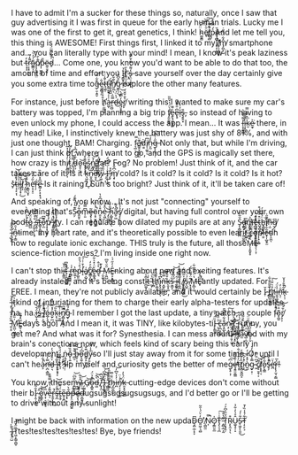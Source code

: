 I have to admit I'm a sucker for these things so, naturally, once I saw that guy advertising it I was first in queue for the early human trials. Lucky me I was one of the first to get it, great genetics, I think! ḧ̴͚̮͇̈́͠͝͝͠ë̸̢̆̀͛̇̽l̸͇̖̻͋͌̚p̷͎͛́̿̒̀̄And let me tell you, this thing is AWESOME! First things first, I linked it to myI̸̥͙͕̳̼͆̾̈́̈̇̆͘'̸̡̛͕̞͇͙̙̏͐̀͌͝m̸̡̪̬̦̺̂͋̈́̊̎̇ smartphone and... you can literally type with your mind! I mean, I know it's peak laziness but t̶͔̞͓̒ŗ̷͎͓̩͍͌̓̌̕ͅã̷̲̳͔̒̓̀͝ͅp̸̧͈̖͍͔̤͊̀̄p̵̹͖̥͇̗̄̎ë̴̼̠̱̠ͅd̷̥͐̆͂́̿̈́̚... Come one, you know you'd want to be able to do that too, the amount of time and effort you Ỉ̵̡͇̱̟͇͓̦t̸͍̩̗̩͈͛̋͜'̴͙̯̀s̶̨̤̠̯̮̟͙̒͌͑̿̇̌̿ save yourself over the day certainly give you some extra time tog̶̜̱͕͍̬͊͋̈̑͠e̴̠͍̻͕̱͋t̷͉͚̜̀̂͑̇̔͘ṱ̶̠͓̣̕ỉ̸̛͖͔̳̺́n̸͈̼̤̖͛͂͋̕g̷̰̖̹̏͒͆̆́̀͜ͅ explore the other many features.

For instance, just before h̸̹̫̲͈͖̐́͛̏̈́̕ȧ̶͖̩̍͐̉̄r̶̯̼̺̿̏̇d̶́͐̈́̈͜ę̴̤̥̱̮̟̒̈͆́̀͝r̸͈̙̔̐̌̌͑ writing this I wanted to make sure my car's battery was topped, I'm planning a big trip f̸̡̱̮̰̭͓̀̈́̔̌̏̏ḙ̶̢̘̼̰̝͚͗͌e̶̢̥͆̇̑̑͊́̆l̶̩̒̉ş̶͈̭͙̎, so instead of having to even unlock my phone, I could access the app. I mean... It was l̵̝͓̮̫̻͌̔̍̃͛̕i̷̧͙͈̦̬̓̐͂k̷̮̏̂̈́̍̿͘e̷̫̟͐͘ there, in my head! Like, I instinctively knew the battery was just shy of 81%, and with just one thought, BAM! Charging. f̷͉̪̦̘̿a̵͇̭̝̗̻̠͈͊̈̕d̸͇̀i̸̩̹͚̥͆ͅn̵̮̰͐̒̌g̶̨͓̲̘̦̦̋͑͐̃̑͠ Not only that, but while I'm driving, I can just think of where I want to go, and the GPS is magically set there, how crazy is thį̸̮̻̪̻̙͎̓̔̾̓̽̅t̷̞̪̩͙́̒̀͌̓̉͂ ̸͍̘̘̻̿̎̄d̵̨͕̀̄̒̈́͆̾o̷͈̙̜͙͝e̴̡̧̦̟̼͂̑̊s̷̺̬̊̈́̓͜n̴͚̬̗̒̆͝'̷͍͍͈͙͍̹͂ẗ̸̩̩̝̬͕̜́̀̀́͘̕̕ͅat? Fog? No problem! Just think of it, and the car takes care of it. Is it ḱ̵͉͖̞͕̩̊͗̚͜ͅn̷͈̭͈̜͙̈́ͅo̵̮̞͆͐̎͊̈͜͠w̴̡͖̦̘̉̋ ̷̩̀̏͒̎͜͠͠I̵̦̝̖̹͇̣͑͑̇̊͗̈́'̶̡̊̽ͅṁ̸̧̟͆̌̒͠ cold? Is it cold? Is it cold? Is it cold? Is it hot? s̷̙̽t̴͔͔̙͔́͒̾́͐͘͝ͅị̵̣̉̀͝ḻ̵̡̧̟̦́̌̿͜l̸̘̝͂ ̷͓̺̫̤̾̅̎h̷͙̳͉̬̟̋́̀͝e̵̛̹̟͙̠̍̋́̽̓̃ř̴̹̗̇e̵̻̦̙͙͙̖̘͆̑̽̈́͛̏ Is it raining? Sun's too bright? Just think of it, it'll be taken care of!

And speaking of, you know... It's not just "connecting" yourself to everything that'sS̵̤̗͊̓̔̏͊̄́o̶̭͈̥͋͐m̵̹͈͆̿̃̆́ȩ̶̢̖̭̭̥̬͂ö̷͔̥̮̞̪̹͓́̾̐̚ṋ̷̞̮̱̘̣̥͒̍̈́̾͆̊̔e̵͔͖̦̍̑̽͠ ̶̡̨͖͍̗͘͝h̵̛̩̻̥̥̟̟̖̐̀̉a̵̱̦͖͂̓͌̚ş̸͔̜͍͔̰̜̉̉͋ digital, but having full control over your own bodt̶̛̼̾̓̿͒̀o̷̻̺̊̈́̓͝ ̴̡̰̱͔̗͋͒̐͐ͅͅś̵̛̬̭̜̯́̌̓̅̅t̶̻̙̙̻͕̻͠o̵̖̲͌͆̕̕p̸͙͓̗̭̟̓̾͋̈́ ̶̢͚̝͎̩͉̒̈́̈͌̓͐ͅi̸̼̺̔t̸̲̙̩̳́́̐̄̌̃͘y. I can regulate how dilated my pupils are at any Š̴̡̧̻͈̻̱̪͋̾ỏ̴̢̻̙m̶̞͚͓͆͐è̷̢͙̙̺̩̀̽̓ͅẗ̴̺̘̻͎͒͐̋͂́͒͜ḧ̵̢̺̫̙́͋͋́͘ị̸͂͊̋͗͘ņ̶̫͂g̸͎͔̖͆ ̴̜̺̖̆́̈̍͠͝ͅi̷̛̖̹̱̜̦̓͛ͅn̶̘͎̳̑̉̑time, my heart rate, and it's theoretically possible to even leari̷̛͍̫̬̺͛͂ẗ̸͖͍́̾̄͆͂̅ͅ ̶̳̮̓̇̊̑c̵̙͒̈́̏͒͝o̷̟̥̥̪̖̰̿͆͛̽̒̽̑ṗ̵̩̟͕̻ì̷͇̈́̆̓͛e̷̟͎̲̬̬̫͂͋͛̔̄̈́̕d̴̨̛̯̪ͅn how to regulate ionic exchange. THIS truly is the future, all thoseM̶̨͎̱̰̟̥̏̌̏̇́Ȅ̴̘̖̦͕̹̽̉̈͑ science-fiction movies? I'm living inside one right now.

I can't stop thii̶̢̳̼̓̌t̴̛̗̩̱̺͎͍͇̋̄̌͆̚ ̴̦̮̳̻͇̃r̷̲̻̓͗̕e̴̫̼͎̔ṕ̴̺͈̫͒͗́̊̂l̶̛̝̍͒̇͑́͠a̸͍͕̺͑c̸̲̳͎̺̋̀͛̒͜e̴̖͇̭͛̈͗̽͛͋͠ḏ̶̛͉̊̍̂ ̶̩̬͚̉͛͊M̴͕͖̺̋̆͛̎͆E̶͍̝͕͍̻̓̒̋́͗͜nking about new and exciting features. It's already instaled, and it's being constī̴̪͚͙̤̅̾̈́̀t̵̮̒̇ ̶̰̞͂̍͠ṭ̵̻͑h̸̗̱̲͕̥̎̄̆̒̊̕i̴̢̢̨̝͈̙͆́̄͘͠ͅǹ̶͙̺̙̗̼̦͓̿͑͘͘͠k̶̨̬͓͖͒̂̑͂͠s̶͕͇͙̏͑̅ ̶̖͈̖̯͔́̍̋̓̀̂͝i̴̱͖͉͚͂͑̔t̴͎̬̪͑͌̍̉̓̓͝ ̸̨̡͙̥͖͉̀̃̎̊̆̌͜í̸͓͔̩̻̬̹͐͂̊̇͋s̴̨̺̱̈́͑ ̸͙͔̥͊̈́͊̃̀̅́M̶̙̻͕̺̔̈̀͗͊̅͋E̴̟͆̊̌̚̕̕͝antly updated. For FREE. I mean, they're not publicly available, and it would certainly be Ǐ̷̹ ̵̭̦̚t̸̳̼̺͖̲̫̫̒̎̃̎̐͋͘ḩ̸̳̯̩͔̊͛̈̆́͘͠i̶̬̬͖͙̩̾̈́ň̵̛̖̜̇̓k̵̙̦̹̃̌̌̓̽̆̚ ̵͙̓́i̵̦̺̘̟͐͂͗̇t̷͛̿ͅkind of infuriating for them to charge their early alpha-testers for updates, ha, ha.ḯ̶̺̹̟̼̄͝s̶͇̒̋̎̈́̂ ̴̼̤͕̫̠̈́́̂̂̚l̸̙̄̇̓̔ó̷̲̗̖̥̈́͠o̵̫̙̪̓̽͂̆̿̽͘ḳ̷̢̮̮͓̘̏͠ͅi̷̠̮̼̲̍̃̄ṋ̸̻͎̠̙̗̿͆̚ͅg̴̟͎͒́̎̅  I remember I got the last update, a tiny patch, a couple f̴̹͒̔̄̅̔̚͘õ̷͓̪͍̊̈́͝ṙ̸̡͙͕̆̉́͝ ̵͍̩̥͊̏̽̓͋M̷̛͍̺̣͖͇̱̍̏̂̽Ë̶̳̖͕̽͊̐days ago. And I mean it, it was TINY, like kilobytes-tiȈ̵̙̙͇̱̫̈́̍̆̄ ̵͔͔̪̬̺̾̈͒͝c̶̨̪̣̘̼͈̎a̷͙̮̺̙̬̐͋̐͋̃̄ͅṇ̷̙͎͇̗͑̾̓̎̌̍͜͠'̷̨̛̝̗̹̝͓́̕t̸̛̬͈̜̟̲͎̄̈̀̓̕͝ ̵̻͉͕̦̇r̴͎̥͇̪̳͖̈́̍͋̅ư̸̰̹̳̑̉̋n̵̢͈̦̰͈̐̈̈̕͜ny, you get me? And what was it for? Synesthesia. I can mess arounḮ̷̹̱͎̤͍̃͛͊̚͝͠ ̶̹͓̥̌h̵͖͎͓̭̾̕a̴̫͌̍͗̊͗́̇v̸̺̣̪͉̖̆̈͗̈́̇̕e̷͎̦̬̾́̀͝d with my brain's conections now, which feels kind of scary being this early in development, ṅ̵̨͍̙̹̙̘o̴̙̦͍͕̐̏͌͊ ̵̻̮̐̈̿̚͝b̶̬̹͕̊͝o̵̢̯͍̜͆́̈͗̀͘d̵̳̗̙̫̣͙̝͊͒y̴̡͍͉̜̐̾̑̎͘͠so I'll just stay away from it for some time. Or until I can't hea̷̧̒͋͋̚ṇ̶̛̪͉͇̰̿̓͗́d̷̠͉͐̑̽́̈́̓ ̶̢̗͕̜̞̔͋͝i̷̗̬͔̞͗̑̄̓̕t̷͎̀́̑͌́̈́̐'̷̛̂̒͒ͅș̵̣͛lp myself and curiosity gets the better of meġ̷̨̥͕̦͆͠ȩ̶̛̱͈̮͚͇͑͋̃̃̽̕ẗ̵͕̥̓̐́̒͋t̸̡̻̬͖̪̝̂̓̏̂̄̈́i̴̧̽̓̀͘͜͝ǹ̴͍̤͒̽̂̾̒g̷̟͓̣̿̾͋́̈̓͛ ̴͖̽͆̈́̿c̸̢̠̮̱̖͕͌͝ļ̸̢̢͔̔͝o̷̙̭͇͋͗̕͠s̶̥̗͒̊́͛̚e̴̛̪̔̈r̶̨̢̩̫̘͔̳̔̅!

You know, thesem̶̙̺̱͕̗̏̃͆̈͜͝ỳ̴̱̬̗̠̪̠̉͋ ̵̗̰̳͓͙̀̈͝ͅG̸͝ͅo̴͓̻̭̓̑̉̈́̚d̶͖͛̂̚͝,̸͓͓̫̔̅̀͆ ̶̢̹͍͋̐͝Ï̷̤͔͚͍̰̈́̑͆́͝ ̷̪̳͖̄̾̌̉̅t̸̫̼̐̋̀̋̎̀ḧ̷̡̲̮̲̯̘̐̿i̶̪̓̓̌͆̓͝n̴̡͔͙͎̬̰̲̉͗̈̚̕k̶̯̞̥̗̱͉̳̈́͐̓ cutting-edge devices don't come without their bI̷̩̭̩͙̭̱͋͂̅ ̷̧̧͈̘̂͠͝ỏ̷̭͇̥̑͘v̵͔̹̠̭͈̮̠̈̄͗e̵͔͌̓̔͌̿͌͒ŕ̴̭̭̜͚͙̚͜s̶̡̪̀̌̒̓̾̚͝ẗ̶̬̯̗́͌e̶̬͙̪̅p̶̟͋̀p̵̨̤̗̯͔̺͍̄͋͠e̷̱͔̖̜̘̿͑ͅd̴̮̪̭̥͐͑͋̓͜ͅugsugsugsugsugsugs, and I'd better go or I'll be getting to drive without any sunlight!

I might be back with information on the new updaḐ̴̪̣̲̦̟̞͆O̵͈͖̜͉̻̓͛̈́̍̑͂̕ ̸̜̻̰̤́N̷͎̿̚O̷̡͇̤͍̲̍T̵̡̖̠̘̪̄͑͑̕͠ ̵̭̻̣̲͔̰̎̔̆̉̕T̷̨͙̘̭̦̆̌̋̓͆̓́R̷̨̢̼͔̹̖͒Û̵͚̖̥̦̝̊͛̓͋̉S̵̨͖̗̙̯͈͋̓́͜Ṭ̵̨̙͕͋̉̾̏̓̄͘ ̴̢̘̤̺̇̽͐Ȉ̷̜͈T̷͖̣̙̳̜̻̬̏̂̆͆͝tes!tes!tes!tes!tes!tes!
Bye, bye friends!